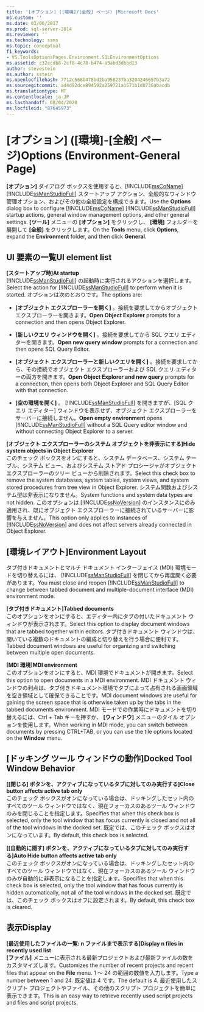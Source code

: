 ```yaml
---
title: '[オプション] ([環境]/[全般] ページ) |Microsoft Docs'
ms.custom: ''
ms.date: 03/06/2017
ms.prod: sql-server-2014
ms.reviewer: ''
ms.technology: ssms
ms.topic: conceptual
f1_keywords:
- VS.ToolsOptionsPages.Environment.SQLEnvironmentOptions
ms.assetid: c32ccdb8-2cf8-4c78-b474-a3abd3dbbd13
author: stevestein
ms.author: sstein
ms.openlocfilehash: 7712c568b478bd2ba958237ba3204246657b3a72
ms.sourcegitcommit: ad4d92dce894592a259721a1571b1d8736abacdb
ms.translationtype: MT
ms.contentlocale: ja-JP
ms.lasthandoff: 08/04/2020
ms.locfileid: "87645973"
---
```

# <a name="options-environment-general-page"></a><span data-ttu-id="cdf85-102">[オプション] ([環境]-[全般] ページ)</span><span class="sxs-lookup"><span data-stu-id="cdf85-102">Options (Environment-General Page)</span></span>
  <span data-ttu-id="cdf85-103">**[オプション]** ダイアログ ボックスを使用すると、[!INCLUDE[msCoName](../../includes/msconame-md.md)] [!INCLUDE[ssManStudioFull](../../includes/ssmanstudiofull-md.md)] スタートアップ アクション、全般的なウィンドウ管理オプション、およびその他の全般設定を構成できます。</span><span class="sxs-lookup"><span data-stu-id="cdf85-103">Use the **Options** dialog box to configure [!INCLUDE[msCoName](../../includes/msconame-md.md)] [!INCLUDE[ssManStudioFull](../../includes/ssmanstudiofull-md.md)] startup actions, general window management options, and other general settings.</span></span> <span data-ttu-id="cdf85-104">**[ツール]** メニューの **[オプション]** をクリックし、 **[環境]** フォルダーを展開して **[全般]** をクリックします。</span><span class="sxs-lookup"><span data-stu-id="cdf85-104">On the **Tools** menu, click **Options**, expand the **Environment** folder, and then click **General**.</span></span>  
  
## <a name="ui-element-list"></a><span data-ttu-id="cdf85-105">UI 要素の一覧</span><span class="sxs-lookup"><span data-stu-id="cdf85-105">UI element list</span></span>  
 <span data-ttu-id="cdf85-106">**[スタートアップ時]**</span><span class="sxs-lookup"><span data-stu-id="cdf85-106">**At startup**</span></span>  
 <span data-ttu-id="cdf85-107">[!INCLUDE[ssManStudioFull](../../includes/ssmanstudiofull-md.md)] の起動時に実行されるアクションを選択します。</span><span class="sxs-lookup"><span data-stu-id="cdf85-107">Select the action for [!INCLUDE[ssManStudioFull](../../includes/ssmanstudiofull-md.md)] to perform when it is started.</span></span> <span data-ttu-id="cdf85-108">オプションは次のとおりです。</span><span class="sxs-lookup"><span data-stu-id="cdf85-108">The options are:</span></span>  
  
-   <span data-ttu-id="cdf85-109">**[オブジェクト エクスプローラーを開く]** 。接続を要求してからオブジェクト エクスプローラーを開きます。</span><span class="sxs-lookup"><span data-stu-id="cdf85-109">**Open Object Explorer** prompts for a connection and then opens Object Explorer.</span></span>  
  
-   <span data-ttu-id="cdf85-110">**[新しいクエリ ウィンドウを開く]** 。接続を要求してから SQL クエリ エディターを開きます。</span><span class="sxs-lookup"><span data-stu-id="cdf85-110">**Open new query window** prompts for a connection and then opens SQL Query Editor.</span></span>  
  
-   <span data-ttu-id="cdf85-111">**[オブジェクト エクスプローラーと新しいクエリを開く]** 。接続を要求してから、その接続でオブジェクト エクスプローラーおよび SQL クエリ エディターの両方を開きます。</span><span class="sxs-lookup"><span data-stu-id="cdf85-111">**Open Object Explorer and new query** prompts for a connection, then opens both Object Explorer and SQL Query Editor with that connection.</span></span>  
  
-   <span data-ttu-id="cdf85-112">**[空の環境を開く]** 。 [!INCLUDE[ssManStudioFull](../../includes/ssmanstudiofull-md.md)] を開きますが、[SQL クエリ エディター] ウィンドウを表示せず、オブジェクト エクスプローラーをサーバーに接続しません。</span><span class="sxs-lookup"><span data-stu-id="cdf85-112">**Open empty environment** opens [!INCLUDE[ssManStudioFull](../../includes/ssmanstudiofull-md.md)] without a SQL Query editor window and without connecting Object Explorer to a server.</span></span>  
  
 <span data-ttu-id="cdf85-113">**[オブジェクト エクスプローラーのシステム オブジェクトを非表示にする]**</span><span class="sxs-lookup"><span data-stu-id="cdf85-113">**Hide system objects in Object Explorer**</span></span>  
 <span data-ttu-id="cdf85-114">このチェック ボックスをオンにすると、システム データベース、システム テーブル、システム ビュー、およびシステム ストアド プロシージャがオブジェクト エクスプローラーのツリー ビューから削除されます。</span><span class="sxs-lookup"><span data-stu-id="cdf85-114">Select this check box to remove the system databases, system tables, system views, and system stored procedures from tree view in Object Explorer.</span></span> <span data-ttu-id="cdf85-115">システム関数およびシステム型は非表示になりません。</span><span class="sxs-lookup"><span data-stu-id="cdf85-115">System functions and system data types are not hidden.</span></span> <span data-ttu-id="cdf85-116">このオプションは [!INCLUDE[ssNoVersion](../../includes/ssnoversion-md.md)] のインスタンスにのみ適用され、既にオブジェクト エクスプローラーに接続されているサーバーに影響を与えません。</span><span class="sxs-lookup"><span data-stu-id="cdf85-116">This option only applies to instances of [!INCLUDE[ssNoVersion](../../includes/ssnoversion-md.md)] and does not affect servers already connected in Object Explorer.</span></span>  
  
## <a name="environment-layout"></a><span data-ttu-id="cdf85-117">[環境レイアウト]</span><span class="sxs-lookup"><span data-stu-id="cdf85-117">Environment Layout</span></span>  
 <span data-ttu-id="cdf85-118">タブ付きドキュメントとマルチ ドキュメント インターフェイス (MDI) 環境モードを切り替えるには、 [!INCLUDE[ssManStudioFull](../../includes/ssmanstudiofull-md.md)] を閉じてから再度開く必要があります。</span><span class="sxs-lookup"><span data-stu-id="cdf85-118">You must close and reopen [!INCLUDE[ssManStudioFull](../../includes/ssmanstudiofull-md.md)] to change between tabbed document and multiple-document interface (MDI) environment mode.</span></span>  
  
 <span data-ttu-id="cdf85-119">**[タブ付きドキュメント]**</span><span class="sxs-lookup"><span data-stu-id="cdf85-119">**Tabbed documents**</span></span>  
 <span data-ttu-id="cdf85-120">このオプションをオンにすると、エディター内にタブの付いたドキュメント ウィンドウが表示されます。</span><span class="sxs-lookup"><span data-stu-id="cdf85-120">Select this option to display document windows that are tabbed together within editors.</span></span> <span data-ttu-id="cdf85-121">タブ付きドキュメント ウィンドウは、開いている複数のドキュメントの編成と切り替えを行う場合に便利です。</span><span class="sxs-lookup"><span data-stu-id="cdf85-121">Tabbed document windows are useful for organizing and switching between multiple open documents.</span></span>  
  
 <span data-ttu-id="cdf85-122">**[MDI 環境]**</span><span class="sxs-lookup"><span data-stu-id="cdf85-122">**MDI environment**</span></span>  
 <span data-ttu-id="cdf85-123">このオプションをオンにすると、MDI 環境でドキュメントが開きます。</span><span class="sxs-lookup"><span data-stu-id="cdf85-123">Select this option to open documents in a MDI environment.</span></span> <span data-ttu-id="cdf85-124">MDI ドキュメント ウィンドウの利点は、タブ付きドキュメント環境でタブによって占有される画面領域を空き領域として確保できることです。</span><span class="sxs-lookup"><span data-stu-id="cdf85-124">MDI document windows are useful for gaining the screen space that is otherwise taken up by the tabs in the tabbed documents environment.</span></span> <span data-ttu-id="cdf85-125">MDI モードでの作業時にドキュメントを切り替えるには、Ctrl + Tab キーを押すか、 **[ウィンドウ]** メニューのタイル オプションを使用します。</span><span class="sxs-lookup"><span data-stu-id="cdf85-125">When working in MDI mode, you can switch between documents by pressing CTRL+TAB, or you can use the tile options located on the **Window** menu.</span></span>  
  
## <a name="docked-tool-window-behavior"></a><span data-ttu-id="cdf85-126">[ドッキング ツール ウィンドウの動作]</span><span class="sxs-lookup"><span data-stu-id="cdf85-126">Docked Tool Window Behavior</span></span>  
 <span data-ttu-id="cdf85-127">**[[閉じる] ボタンを、アクティブになっているタブに対してのみ実行する]**</span><span class="sxs-lookup"><span data-stu-id="cdf85-127">**Close button affects active tab only**</span></span>  
 <span data-ttu-id="cdf85-128">このチェック ボックスがオンになっている場合は、ドッキングしたセット内のすべてのツール ウィンドウではなく、現在フォーカスのあるツール ウィンドウのみを閉じることを指定します。</span><span class="sxs-lookup"><span data-stu-id="cdf85-128">Specifies that when this check box is selected, only the tool window that has focus currently is closed and not all of the tool windows in the docked set.</span></span> <span data-ttu-id="cdf85-129">既定では、このチェック ボックスはオンになっています。</span><span class="sxs-lookup"><span data-stu-id="cdf85-129">By default, this check box is selected.</span></span>  
  
 <span data-ttu-id="cdf85-130">**[[自動的に隠す] ボタンを、アクティブになっているタブに対してのみ実行する]**</span><span class="sxs-lookup"><span data-stu-id="cdf85-130">**Auto Hide button affects active tab only**</span></span>  
 <span data-ttu-id="cdf85-131">このチェック ボックスがオンになっている場合は、ドッキングしたセット内のすべてのツール ウィンドウではなく、現在フォーカスのあるツール ウィンドウのみが自動的に非表示になることを指定します。</span><span class="sxs-lookup"><span data-stu-id="cdf85-131">Specifies that when this check box is selected, only the tool window that has focus currently is hidden automatically, not all of the tool windows in the docked set.</span></span> <span data-ttu-id="cdf85-132">既定では、このチェック ボックスはオフに設定されます。</span><span class="sxs-lookup"><span data-stu-id="cdf85-132">By default, this check box is cleared.</span></span>  
  
## <a name="display"></a><span data-ttu-id="cdf85-133">表示</span><span class="sxs-lookup"><span data-stu-id="cdf85-133">Display</span></span>  
 <span data-ttu-id="cdf85-134">**[最近使用したファイルの一覧: n ファイルまで表示する]**</span><span class="sxs-lookup"><span data-stu-id="cdf85-134">**Display n files in recently used list**</span></span>  
 <span data-ttu-id="cdf85-135">**[ファイル]** メニューに表示される最新プロジェクトおよび最新ファイルの数をカスタマイズします。</span><span class="sxs-lookup"><span data-stu-id="cdf85-135">Customizes the number of recent projects and recent files that appear on the **File** menu.</span></span> <span data-ttu-id="cdf85-136">1 ～ 24 の範囲の数値を入力します。</span><span class="sxs-lookup"><span data-stu-id="cdf85-136">Type a number between 1 and 24.</span></span> <span data-ttu-id="cdf85-137">既定値は 4 です。</span><span class="sxs-lookup"><span data-stu-id="cdf85-137">The default is 4.</span></span> <span data-ttu-id="cdf85-138">最近使用したスクリプト プロジェクトやファイル、その他のスクリプト プロジェクトを簡単に表示できます。</span><span class="sxs-lookup"><span data-stu-id="cdf85-138">This is an easy way to retrieve recently used script projects and files and script projects.</span></span>  
  
  
